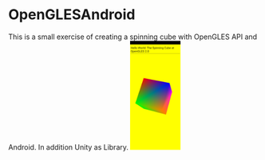 # OpenGLESAndroid
This is a small exercise of creating a spinning cube with OpenGLES API and Android. In addition Unity as Library.
<img src="result.jpg" width="20%">

